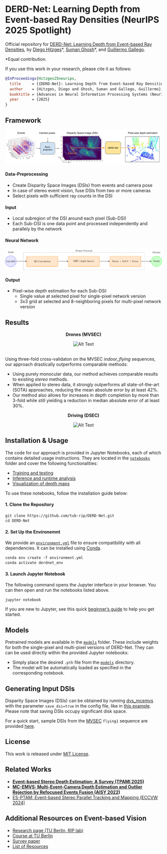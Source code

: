 # DERD-Net: Learning Depth from Event-based Ray Densities (NeurIPS 2025 Spotlight)

Official repository for [DERD-Net: Learning Depth from Event-based Ray Densities](https://arxiv.org/pdf/2504.15863), by [Diego Hitzges](https://www.linkedin.com/in/diego-de-oliveira-hitzges-410943276/)\*, [Suman Ghosh](https://www.linkedin.com/in/suman-ghosh-a8762576/)\*, and [Guillermo Gallego](http://www.guillermogallego.es).

\*Equal contribution.

<!--## [Paper](https://arxiv.org/pdf/2504.15863) | [Video]() --->

If you use this work in your research, please cite it as follows:

```bibtex
@InProceedings{Hitzges25neurips,
  title     = {{DERD-Net}: Learning Depth from Event-based Ray Densities},
  author    = {Hitzges, Diego and Ghosh, Suman and Gallego, Guillermo},
  booktitle = {Advances in Neural Information Processing Systems (NeurIPS)},
  year      = {2025}
}
```

## Framework

<div align="center">
  <img src="assets/system_pipeline_thicker_arrows.png" alt="Alt Text">
</div>

#### Data-Preprocessing

- Create Disparity Space Images (DSIs) from events and camera pose
- In case of stereo event vision, fuse DSIs from two or more cameras
- Select pixels with sufficient ray counts in the DSI

#### Input

- Local subregion of the DSI around each pixel (Sub-DSI)
- Each Sub-DSI is one data point and processed independently and parallely by the network

#### Neural Network

<div align="center">
  <img src="assets/neural_net.png" alt="Alt Text">
</div>

#### Output

- Pixel-wise depth estimation for each Sub-DSI:
  - Single value at selected pixel for single-pixel network version
  - 3x3 grid at selected and 8-neighboring pixels for multi-pixel network version

## Results
<p align="center">
  <strong>Drones (MVSEC)</strong>
</p>

<div align="center">
  <img src="assets/derdnet_mvsec_results.gif" alt="Alt Text">
</div>
<br>

Using three-fold cross-validaton on the MVSEC <em>indoor_flying</em> sequences, our approach drastically outperforms comparable methods:

- Using purely monocular data, our method achieves comparable results to existing _stereo_ methods.
- When applied to stereo data, it strongly outperforms all state-of-the-art (SOTA) approaches, reducing the mean absolute error by at least 42%.
- Our method also allows for increases in depth completion by more than 3-fold while still yielding a reduction in median absolute error of at least 30%.

<p align="center">
  <strong>Driving (DSEC)</strong>
</p>
<div align="center">
  <img src="assets/derdnet_dsec_results.gif" alt="Alt Text">
</div>
<!--
<div align="center">
  <img src="assets/grid.png" alt="Alt Text">
</div>
-->

<!--Superiority in performance of our method was further confirmed by retraining and testing on the DSEC sequence <em>zurich_city_04a</em>.--->

## Installation & Usage

The code for our approach is provided in Jupyter Notebooks, each of which contains detailed usage instructions. They are located in the [`notebooks`](https://github.com/tub-rip/DERD-Net/tree/main/notebooks) folder and cover the following functionalities:

- [Training and testing](https://github.com/tub-rip/DERD-Net/blob/main/notebooks/Training_and_Testing.ipynb)
- [Inference and runtime analysis](https://github.com/tub-rip/DERD-Net/blob/main/notebooks/Inference.ipynb)
- [Visualization of depth maps](https://github.com/tub-rip/DERD-Net/blob/main/notebooks/Visualization.ipynb)

To use these notebooks, follow the installation guide below:

#### 1. Clone the Repository
```
git clone https://github.com/tub-rip/DERD-Net.git
cd DERD-Net
```

#### 2. Set Up the Environemnt

We provide an [`environment.yml`](https://github.com/tub-rip/DERD-Net/blob/main/environment.yml) file to ensure compatibility with all dependencies. It can be installed using [Conda](https://docs.conda.io/projects/conda/en/stable/user-guide/getting-started.html).

```
conda env create -f environment.yml
conda activate derdnet_env
```

#### 3. Launch Jupyter Notebook

The following command opens the Jupyter interface in your browser. You can then open and run the notebooks listed above.
```
jupyter notebook
```

If you are new to Jupyter, see this quick [beginner’s guide](https://jupyter-notebook.readthedocs.io/en/stable/notebook.html) to help you get started.

## Models

Pretrained models are available in the [`models`](https://github.com/tub-rip/DERD-Net/tree/main/models) folder. These include weights for both the single-pixel and multi-pixel versions of DERD-Net. They can can be used directly within the provided Jupyter notebooks:

- Simply place the desired `.pth` file from the [`models`](https://github.com/tub-rip/DERD-Net/tree/main/models) directory.
- The model will be automatically loaded as specified in the corresponding notebook.

## Generating Input DSIs
Disparity Space Images (DSIs) can be obtained by running [dvs_mcemvs](https://github.com/tub-rip/dvs_mcemvs) with the parameter `save_dsi=true` in the config file, like in [this&nbsp;example](https://github.com/tub-rip/dvs_mcemvs/tree/main/mapper_emvs_stereo/cfg/upenn_mvsec/mvsec_flying1_full/alg1_with_dsi). Please note that saving DSIs occupy significant disk space.

For a quick start, sample DSIs from the [MVSEC](https://daniilidis-group.github.io/mvsec/) `flying1` sequence are provided [here](https://tubcloud.tu-berlin.de/s/ak2t9zZ5CmibAnD).

## License
This work is released under [MIT License](LICENSE).

## Related Works

* **[Event-based Stereo Depth Estimation: A Survey (TPAMI 2025)](https://arxiv.org/pdf/2409.17680)**
* **[MC-EMVS: Multi-Event-Camera Depth Estimation and Outlier Rejection by Refocused Events Fusion (AISY 2022)](https://github.com/tub-rip/dvs_mcemvs)**
* [ES-PTAM: Event-based Stereo Parallel Tracking and Mapping (ECCVW 2024)](https://github.com/tub-rip/ES-PTAM)
   
## Additional Resources on Event-based Vision

* [Research page (TU Berlin, RIP lab)](https://sites.google.com/view/guillermogallego/research/event-based-vision)
* [Course at TU Berlin](https://sites.google.com/view/guillermogallego/teaching/event-based-robot-vision)
* [Survey paper](http://rpg.ifi.uzh.ch/docs/EventVisionSurvey.pdf)
* [List of Resources](https://github.com/uzh-rpg/event-based_vision_resources)
